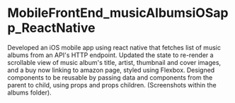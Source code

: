 # MobileFrontEnd_musicAlbumsiOSapp_ReactNative
Developed an iOS mobile app using react native that fetches list of music albums from an API's HTTP endpoint. Updated the state to re-render a scrollable view of music album's title, artist, thumbnail and cover images, and a buy now linking to amazon page, styled using Flexbox. Designed components to be reusable by passing data and components from the parent to child, using props and props children. (Screenshots within the albums folder).
